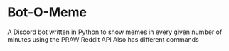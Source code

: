 # Bot-O-Meme

A Discord bot written in Python to show memes in every given number of minutes
using the PRAW Reddit API
Also has different commands
